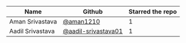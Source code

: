 | Name                 | Github                                                        | Starred the repo |
| -------------------- | ------------------------------------------------------------- | ---------------- |
| Aman Srivastava      | [@aman1210](https://github.com/aman1210)                      |         1        |
| Aadil Srivastava      | [@aadil-srivastava01](https://github.com/aadil-srivastava01) |         1        |
